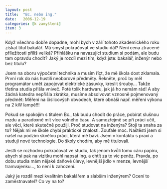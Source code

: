 ```yaml
---
layout: post
title:  "Bc. nebo ing."
date:   2006-12-19
categories: [k zamyšlení]
item: 3
---
```

Když všechno dobře dopadne, mohl bych v září tohoto akademického roku získat titul bakalář. Má smysl pokračovat ve studiu dál? Není cena ztracené příležitosti příliš veliká? Přihlášku na navazující studium si podám, ale budu tam opravdu chodit? Jaký je rozdíl mezi tím, když jste: bakalář, inženýr nebo bez titulu?
<!--more-->

Jsem na oboru výpočetní technika a musím říct, že mě škola dost zklamala. První rok do nás hustili neoborové předměty. Řekněte, proč by měl programátor umět zapojovat elektrické zásuvky, kreslit šrouby... Takže třetina studia přišla vniveč. Poté tolik hardwaru, jak já ho nemám rád! A aby žádná katedra nepřišla zkrátka, musíme absolvovat vznosně pojmenovaný předmět: Měření na číslicových obvodech, které obnáší např. měření výkonu na 2 kW lampě!!!

Pokud se spokojím s titulem Bc., tak budu chodit do práce, pobírat slušnou mzdu a paradoxně mít více volného času. A samozřejmě se při práci učit, ale věci, které skutečně použiji. Proč studovat na inženýra? Stojí ta snaha za to? Nějak mi ve škole chybí praktické znalosti. Zoufale moc. Naštěstí jsem si našel na podzim skvělou práci, která mě baví. Jsem v kontaktu s praxí a studuji nové technologie. Do školy chodím, aby mě titulovali.

Jestli se rozhodnu pokračovat ve studiu, tak jenom kvůli tomu cáru papíru, abych si pak na vizitku mohl napsat ing. a chtít za to víc peněz. Pravda, po dobu studia mám nějaké daňové úlevy, levnější jídlo v menze, levnější tramvajenku..., to není k zahození.

Jaký je rozdíl mezi kvalitním bakalářem a slabším inženýrem? Ocení to zaměstnavatel? Co vy na to?